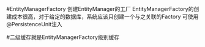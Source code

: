 #EntityManagerFactory
创建EntityManager的工厂
EntityManagerFactory的创建成本很高，对于给定的数据库，系统应该只创建一个与之关联的Factory
可使用@PersistenceUnit注入

#二级缓存就是EntityManagerFactory级别缓存